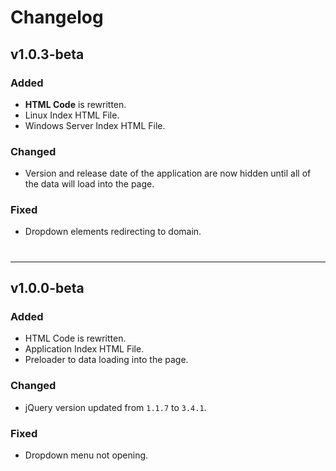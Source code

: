 # Changelog

## v1.0.3-beta
### Added
- **HTML Code** is rewritten.
- Linux Index HTML File.
- Windows Server Index HTML File.

### Changed
- Version and release date of the application are now hidden until all of the data will load into the page.

### Fixed
- Dropdown elements redirecting to domain.

# <hr>

## v1.0.0-beta
### Added
- HTML Code is rewritten.
- Application Index HTML File.
- Preloader to data loading into the page.

### Changed
- jQuery version updated from `1.1.7` to `3.4.1`.

### Fixed
- Dropdown menu not opening.
